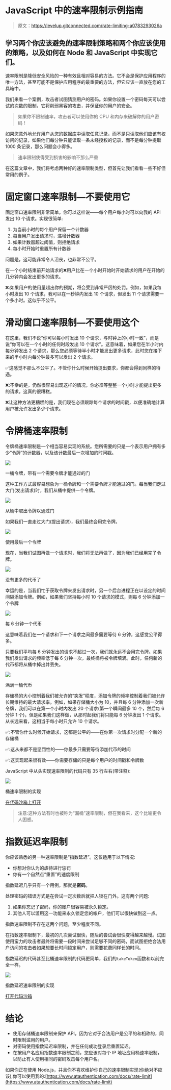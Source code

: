 # JavaScript 中的速率限制示例指南

> 原文：<https://levelup.gitconnected.com/rate-limiting-a0783293026a>

## 学习两个你应该避免的速率限制策略和两个你应该使用的策略，以及如何在 Node 和 JavaScript 中实现它们。

速率限制是降低安全风险的一种有效且相对容易的方法。它不会是保护应用程序的唯一方法，甚至可能不是保护应用程序的最重要的方法，但它应该一直放在您的工具箱中。

我们来看一个案例，攻击者试图猜测用户的密码。如果你设置一个密码每天可以尝试的次数的限制，它将削弱黑客的攻击，并保证你的用户的安全。

> 如果你不限制速率，攻击者可以使用你的 CPU 和内存来破解你的用户密码！

如果您意外地允许用户从您的数据库中读取任意记录，而不是只读取他们应该有权访问的记录，如果他们每分钟只能读取一条未经授权的记录，而不是每分钟提取 1000 条记录，那么问题会小得多。

> 速率限制使得受到损害的影响不那么严重

在这篇文章中，我们将考虑两种好的速率限制类型，但首先让我们看看一些不好但常用的例子。

# 固定窗口速率限制—不要使用它

固定窗口速率限制非常简单。你可以这样说——每个用户每小时可以向我的 API 发出 10 个请求。实现很简单:

1.  为当前小时的每个用户保留一个计数器
2.  每当用户发出请求时，递增计数器
3.  如果计数器超过阈值，则拒绝请求
4.  每小时开始时重置所有计数器

问题是，这可能非常令人沮丧，也非常不公平。

在一个小时结束前开始请求的❌用户比在一个小时开始时开始请求的用户在开始的几分钟内会发出更多的请求。

❌:如果用户的使用量超出你的预期，将会受到非常严厉的处罚。例如，如果我每小时发出 10 个请求，我可以在一秒钟内发出 10 个请求，但发出 11 个请求需要一个多小时。这似乎不公平。

# 滑动窗口速率限制—不要使用这个

在这里，我们不说“你可以每小时发出 10 个请求，与时钟上的小时一致”，而是说“你可以在一个小时的任何时段发出 10 个请求”。这意味着，如果您在半小时内每分钟发出 2 个请求，那么您必须等待半小时才能发出更多请求，此时您在接下来的半小时内每分钟最多可以发出 2 个请求。

✅这感觉不那么不公平了。不管你什么时候开始提出要求，你都会得到同样的待遇。

❌:不幸的是，仍然很容易出现这样的情况，你必须等整整一个小时才能提出更多的请求，这真的很糟糕。

❌让这种方法更糟糕的是，我们现在必须跟踪每个请求的时间戳，以便准确地计算用户被允许发出多少个请求。

# 令牌桶速率限制

令牌桶速率限制是一个相当容易实现的系统。您所需要的只是一个表示用户拥有多少“令牌”的计数器，以及该计数最后一次增加的时间戳。

![](img/6efa0d7b7ed9507c39479ea7f4c12608.png)

一桶令牌，带有一个需要令牌才能通过的门

这种工作方式最容易想象为一桶令牌和一个需要令牌才能通过的门。每当我们走过大门(发出请求)时，我们从桶中提供一个令牌。

![](img/d02658c7fcb6eb5f13e2c05e5358dc52.png)

从桶中取出令牌以通过门

如果我们一直走过大门(提出请求)，我们最终会用完令牌。

![](img/75825811e489debc11a04f052b169e84.png)

使用最后一个令牌

现在，当我们试图再做一个请求时，我们将无法再做了，因为我们已经用完了令牌。

![](img/624e9695896fdb0e6c886e507dc71eb3.png)

没有更多的代币了

幸运的是，当我们忙于获取令牌来发出请求时，另一个后台进程正在以设定的时间间隔添加令牌。例如，如果我们坚持每小时 10 个请求的模式，则每 6 分钟添加一个令牌

![](img/e416f047cf8954c18556e805a3226161.png)

每 6 分钟一个代币

这意味着我们在一个请求和下一个请求之间最多需要等待 6 分钟，这感觉公平得多。

只要我们平均每 6 分钟发出的请求不超过一次，我们就永远不会用完令牌。如果我们发出请求的频率低于每 6 分钟一次，最终桶将被令牌填满。此时，任何新的代币都将从桶中掉出并丢失。

![](img/9633c707387f82883f3071b1ce851321.png)

满满一桶代币

存储桶的大小控制着我们被允许的“突发”程度，添加令牌的频率控制着我们被允许长期维持的最大请求率。例如，如果存储桶大小为 10，并且每 6 分钟添加一次新令牌，我们可以在第一个小时内发出 20 个请求(第一个瞬间最多 10 个，然后每 6 分钟 1 个)，但是如果我们这样做，从那时起我们将只能每 6 分钟发出 1 个请求。从长远来看，这相当于每小时只允许 10 个请求。

✅:不管你什么时候开始请求，这都是公平的——在你第一次请求时分配一个新的存储桶

✅:这从来都不是惩罚性的——你最多只需要等待添加代币的时间

✅:这实现起来很有效——你需要存储的只是每个用户的时间戳和令牌数

JavaScript 中从头实现速率限制的代码只有 35 行左右(带注释):

![](img/7089cea48f22dc7b6124e8263986ed16.png)

桶速率限制的实现

[在代码沙箱上打开](https://codesandbox.io/s/bucket-rate-limiting-demo-mvqd4?fontsize=14&hidenavigation=1&theme=dark)

> 注意:这种方法有时也被称为“漏桶”速率限制，但在我看来，这个比喻更令人困惑。

# 指数延迟率限制

你应该熟悉的另一种速率限制是“指数延迟”。这仅适用于以下情况:

*   你想对你认为的虐待进行惩罚
*   你有一个自然点“重置”的速度限制

指数延迟几乎只有一个用例，那就是**密码**。

处理密码的错误方式是在尝试一定次数后就把人锁在门外。这有两个问题:

1.  如果你忘记了密码，你的账户很容易被永久锁定。
2.  其他人可以滥用这一功能来永久锁定您的帐户，他们可以很快做到这一点。

指数速率限制不存在这两个问题，至少程度不同。

在指数速率限制下，最初的几次尝试很快，随后的尝试会很快变得越来越慢。试图使用蛮力的攻击者最终将需要一段时间来尝试足够不同的密码，而试图拒绝合法用户访问的攻击者如果想要长时间锁定用户，则需要花费同样长的时间。

指数延迟的代码甚至比桶速率限制的代码更简单，我们的`takeToken`函数和以前完全一样。

![](img/1bb88785a1348f2ca27d1d2bc82d9e62.png)

指数延迟速率限制的实现

[打开代码沙箱](https://codesandbox.io/s/exponential-rate-limiting-demo-p5est?fontsize=14&hidenavigation=1&module=%2Fsrc%2Fexponential.js&theme=dark)

# 结论

*   使用存储桶速率限制来保护 API，因为它对于合法用户是公平的和相称的，同时限制滥用的用户。
*   对密码使用指数延迟率限制，并在任何成功登录后重置延迟。
*   在按用户名应用指数速率限制之前，您应该对每个 IP 地址应用桶速率限制，以防止有人使用相同的密码攻击每个用户名。

如果你正在使用 Node.js，并且你不喜欢维护你自己的速率限制实现(你绝对不应该),你可以使用我的:[https://www.atauthentication.com/docs/rate-limit](https://www.atauthentication.com/docs/rate-limit)